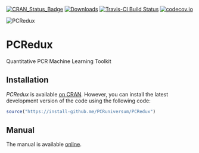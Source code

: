 [![CRAN_Status_Badge](http://www.r-pkg.org/badges/version/PCRedux)](https://cran.r-project.org/package=PCRedux)
[![Downloads](http://cranlogs.r-pkg.org/badges/PCRedux)](https://cran.r-project.org/package=PCRedux)
[![Travis-CI Build Status](https://travis-ci.org/PCRuniversum/PCRedux.svg?branch=master)](https://travis-ci.org/PCRuniversum/PCRedux)
[![codecov.io](https://codecov.io/github/PCRuniversum/PCRedux/coverage.svg?branch=master)](https://codecov.io/github/PCRuniversum/PCRedux?branch=master)

![PCRedux](https://raw.githubusercontent.com/PCRuniversum/PCRedux/master/vignettes/Logo.png)

# PCRedux

Quantitative PCR Machine Learning Toolkit

## Installation

*PCRedux* is available [on CRAN](https://cran.r-project.org/package=PCRedux). However, you 
can install the latest development version of the code using the following code:

```R
source("https://install-github.me/PCRuniversum/PCRedux")
```

## Manual

The manual is available [online](https://PCRuniversum.github.io/PCRedux/).
